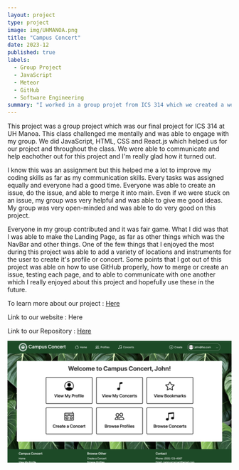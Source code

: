 ```yaml
---
layout: project
type: project
image: img/UHMANOA.png
title: "Campus Concert"
date: 2023-12
published: true
labels:
  - Group Project
  - JavaScript
  - Meteor
  - GitHub
  - Software Engineering 
summary: "I worked in a group projet from ICS 314 which we created a website for musicisians to find other people's interest and future concerts!"
---
```


This project was a group project which was our final project for ICS 314 at UH Manoa. This class challenged me mentally and was able to engage with my group. We did JavaScript, HTML, CSS and React.js which helped us for our project and throughout the class. We were able to communicate and help eachother out for this project and I'm really glad how it turned out. 

I know this was an assignment but this helped me a lot to improve my coding skills as far as my communication skills. Every tasks was assigned equally and everyone had a good time. Everyone was able to create an issue, do the issue, and able to merge it into main. Even if we were stuck on an issue, my group was very helpful and was able to give me good ideas. My group was very open-minded and was able to do very good on this project. 

Everyone in my group contributed and it was fair game. What I did was that I was able to make the Landing Page, as far as other things which was the NavBar and other things. One of the few things that I enjoyed the most during this project was able to add a variety of locations and instruments for the user to create it's profile or concert. Some points that I got out of this project was able on how to use GitHub properly, how to merge or create an issue, testing each page, and to able to communicate with one another which I really enjoyed about this project and hopefully use these in the future. 

<p>To learn more about our project : <a href ="https://campus-concert.github.io/">Here</a></p>
<p>Link to our website : <a href ="https://campus-concert.com/"></a>Here</p>
<p>Link to our Repository : <a href ="https://github.com/campus-concert/campus-concert">Here</a></p>

<div class="text-center p-4">
  <img width="700px" src="../img/CampusConcert.png" class="img-thumbnail" >
</div>



